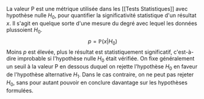 

La valeur P est une métrique utilisée dans les [[Tests Statistiques]] avec hypothèse nulle $H_0$, pour quantifier la significativité statistique d'un résultat $x$. Il s'agit en quelque sorte d'une mesure du degré avec lequel les données plussoient $H_0$.
$$p = \mathbb{P}(x|H_0)$$
Moins $p$ est élevée, plus le résultat est statistiquement significatif, c'est-à-dire improbable si l'hypothèse nulle $H_0$ était vérifiée. On fixe généralement un seuil à la valeur P en dessous duquel on rejette l'hypothèse $H_0$ en faveur de l'hypothèse alternative $H_1$. Dans le cas contraire, on ne peut pas rejeter $H_0$, sans pour autant pouvoir en conclure davantage sur les hypothèses formulées.